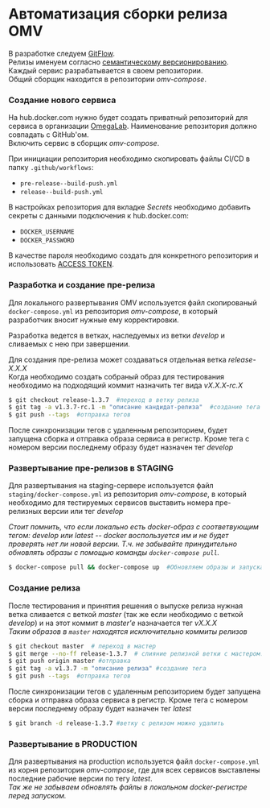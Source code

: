 # Автоматизация сборки релиза OMV

В разработке следуем [GitFlow](https://bitworks.software/2019-03-12-gitflow-workflow.html).   
Релизы именуем согласно [cемантическому версионированию](https://semver.org/lang/ru/).   
Каждый сервис разрабатывается в своем репозитории.   
Общий сборщик находится в репозитории *omv-compose*.   

### Создание нового сервиса
На hub.docker.com нужно будет создать приватный репозиторий для сервиса в организации [OmegaLab](https://hub.docker.com/orgs/omegalab). Наименование репозитория должно совпадать с GitHub'ом.    
Включить сервис в сборщик *omv-compose*.   

При инициации репозитория необходимо скопировать файлы CI/CD в папку `.github/workflows`:
- `pre-release--build-push.yml`
- `release--build-push.yml`

В настройках репозитория для вкладке *Secrets* необходимо добавить секреты с данными подключения к hub.docker.com:
- `DOCKER_USERNAME`
- `DOCKER_PASSWORD`

В качестве пароля необходимо создать для конкретного репозитория и использовать [ACCESS TOKEN](https://docs.docker.com/docker-hub/access-tokens/). 

### Разработка и создание пре-релиза

Для локального развертывания OMV используется файл скопированый `docker-compose.yml` из репозитория *omv-compose*, в который разработчик вносит нужные ему корректировки.

Разработка ведется в ветках, наследуемых из ветки *develop* и сливаемых с нею при завершении. 

Для создания пре-релиза может создаваться отдельная ветка *release-X.X.X*   
Когда необходимо создать собраный образ для тестирования необходимо на подходящий коммит назначить тег вида *vX.X.X-rc.X*

```sh
$ git checkout release-1.3.7  #переход в ветку релиза
$ git tag -a v1.3.7-rc.1 -m "описание кандидат-релиза"  #создание тега
$ git push --tags  #отправка тегов
```

После синхронизации тегов с удаленным репозиторием, будет запущена сборка и отправка образа сервиса в регистр. Кроме тега с номером версии последнему образу будет назначен тег *develop*

### Развертывание пре-релизов в STAGING

Для развертывания на staging-сервере используется файл `staging/docker-compose.yml` из репозитория *omv-compose*, в который необходимо для тестируемых сервисов выставить номера пре-релизных версии или тег *develop*   

*Стоит помнить, что если локально есть docker-образ с соответвующим тегом: develop или latest -- docker воспользуется им и не будет проверять нет ли новой версии. Т.ч. не забывайте принудительно обновлять образы с помощью команды `docker-compose pull`.*      
```sh
$ docker-compose pull && docker-compose up  #Обновляем образы и запускаем
```

### Создание релиза

После тестирования и принятия решения о выпуске релиза нужная ветка сливается с веткой *master* (так же если необходимо с веткой *develop*) и на этот коммит в *master'е* назначается тег *vX.X.X*   
*Таким образов в `master` находятся исключительно коммиты релизов*

```sh
$ git checkout master  # переход в мастер
$ git merge --no-ff release-1.3.7  # слияние релизной ветки с мастером. ключ --no-ff для сохранения истории коммитов
$ git push origin master #отправка
$ git tag -a v1.3.7 -m "описание релиза" #создание тега
$ git push --tags  #отправка тегов
```
После синхронизации тегов с удаленным репозиторием будет запущена сборка и отправка образа сервиса в регистр. Кроме тега с номером версии последнему образу будет назначен тег *latest*
```sh
$ git branch -d release-1.3.7 #ветку с релизом можно удалить
```

### Развертывание в PRODUCTION
Для развертывания на production используется файл `docker-compose.yml` из корня репозитория *omv-compose*, где для всех сервисов выставлены последние рабочие версии по тегу *latest*.   
*Так же не забываем обновлять файлы в локальном docker-регистре перед запуском.*   

